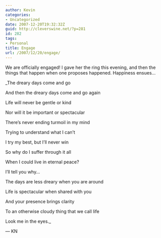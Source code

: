 ```yaml
---
author: Kevin
categories:
- Uncategorized
date: 2007-12-20T19:32:32Z
guid: http://cleverswine.net/?p=281
id: 282
tags:
- Personal
title: Engage
url: /2007/12/20/engage/
---
```


We are officially engaged! I gave her the ring this evening, and then the things that happen when one proposes happened. Happiness ensues&#8230;

_The dreary days come and go
  
And then the dreary days come and go again
  
Life will never be gentle or kind
  
Nor will it be important or spectacular
  
There&#8217;s never ending turmoil in my mind
  
Trying to understand what I can&#8217;t
  
I try my best, but I&#8217;ll never win
  
So why do I suffer through it all
  
When I could live in eternal peace?
  
I&#8217;ll tell you why&#8230;
  
The days are less dreary when you are around
  
Life is spectacular when shared with you
  
And your presence brings clarity
  
To an otherwise cloudy thing that we call life
  
Look me in the eyes._

&#8212; KN